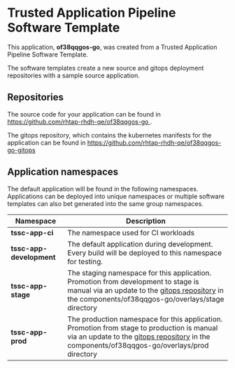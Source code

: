 # Trusted Application Pipeline Software Template

This application, **of38qqgos-go**, was created from a Trusted Application Pipeline Software Template.

The software templates create a new source and gitops deployment repositories with a sample source application. 

## Repositories

The source code for your application can be found in [https://github.com/rhtap-rhdh-qe/of38qqgos-go ](https://github.com/rhtap-rhdh-qe/of38qqgos-go ).
 
The gitops repository, which contains the kubernetes manifests for the application can be found in 
[https://github.com/rhtap-rhdh-qe/of38qqgos-go-gitops ](https://github.com/rhtap-rhdh-qe/of38qqgos-go-gitops ) 

## Application namespaces 

The default application will be found in the following namespaces. Applications can be deployed into unique namespaces or multiple software templates can also bet generated into the same group namespaces.  

|  Namespace   |  Description   |  
| -------- | -------- |
| **tssc-app-ci** | The namespace used for CI workloads |
| **tssc-app-development** | The default application during development. Every build will be deployed to this namespace for testing. |
| **tssc-app-stage** | The staging namespace for this application. Promotion from development to stage is manual via an update to the [gitops repository](https://github.com/rhtap-rhdh-qe/of38qqgos-go-gitops ) in the components/of38qqgos-go/overlays/stage directory |
| **tssc-app-prod** | The production namespace for this application. Promotion from stage to production is manual via an update to the [gitops repository](https://github.com/rhtap-rhdh-qe/of38qqgos-go-gitops ) in the components/of38qqgos-go/overlays/prod directory |
